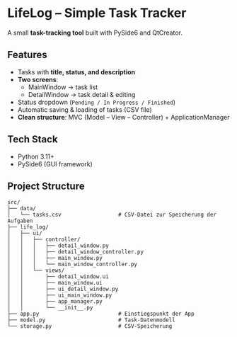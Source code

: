 # LifeLog – Simple Task Tracker

A small **task-tracking tool** built with PySide6 and QtCreator.


## Features
- Tasks with **title, status, and description**
- **Two screens**:
  - MainWindow → task list
  - DetailWindow → task detail & editing
- Status dropdown (`Pending / In Progress / Finished`)
- Automatic saving & loading of tasks (CSV file)
- **Clean structure**: MVC (Model – View – Controller) + ApplicationManager


## Tech Stack

- Python 3.11+
- PySide6 (GUI framework)


## Project Structure
```text
src/
├── data/
│   └── tasks.csv                  # CSV-Datei zur Speicherung der Aufgaben
├── life_log/
│   ├── ui/
│   │   ├── controller/
│   │   │   ├── detail_window.py
│   │   │   ├── detail_window_controller.py
│   │   │   ├── main_window.py
│   │   │   └── main_window_controller.py
│   │   └── views/
│   │       ├── detail_window.ui
│   │       ├── main_window.ui
│   │       ├── ui_detail_window.py
│   │       ├── ui_main_window.py
│   │       ├── app_manager.py
│   │       └── __init__.py
├── app.py                         # Einstiegspunkt der App
├── model.py                       # Task-Datenmodell
└── storage.py                     # CSV-Speicherung
```
